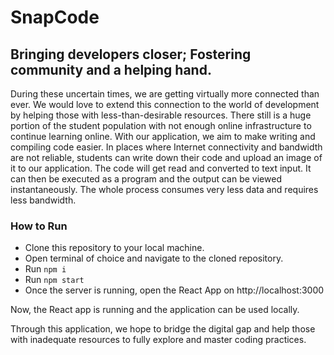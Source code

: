 # SnapCode

## Bringing developers closer; Fostering community and a helping hand.

During these uncertain times, we are getting virtually more connected than ever. We would love to extend this connection to the world of development by helping those with less-than-desirable resources. There still is a huge portion of the student population with not enough online infrastructure to continue learning online.
With our application, we aim to make writing and compiling code easier. In places where Internet connectivity and bandwidth are not reliable, students can write down their code and upload an image of it to our application. The code will get read and converted to text input. It can then be executed as a program and the output can be viewed instantaneously. The whole process consumes very less data and requires less bandwidth.

### How to Run

- Clone this repository to your local machine. 
- Open terminal of choice and navigate to the cloned repository.
- Run `npm i`
- Run `npm start`
- Once the server is running, open the React App on http://localhost:3000

Now, the React app is running and the application can be used locally.

Through this application, we hope to bridge the digital gap and help those with inadequate resources to fully explore and master coding practices. 


